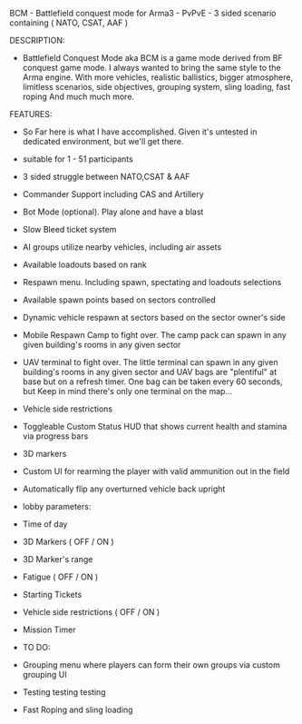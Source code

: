 BCM - Battlefield conquest mode for Arma3 - PvPvE - 3 sided scenario containing ( NATO, CSAT, AAF )

DESCRIPTION:

- Battlefield Conquest Mode aka BCM is a game mode derived from BF conquest game mode. I always wanted to bring the same style to the Arma engine. With more vehicles, realistic ballistics, bigger atmosphere, limitless scenarios, side objectives, grouping system, sling loading, fast roping And much much more.

FEATURES:

* So Far here is what I have accomplished. Given it's untested in dedicated environment, but we'll get there.

- suitable for 1 - 51 participants
- 3 sided struggle between NATO,CSAT & AAF
- Commander Support including CAS and Artillery
- Bot Mode (optional). Play alone and have a blast
- Slow Bleed ticket system
- AI groups utilize nearby vehicles, including air assets
- Available loadouts based on rank
- Respawn menu. Including spawn, spectating and loadouts selections
- Available spawn points based on sectors controlled
- Dynamic vehicle respawn at sectors based on the sector owner's side
- Mobile Respawn Camp to fight over. The camp pack can spawn in any given building's rooms in any given sector
- UAV terminal to fight over. The little terminal can spawn in any given building's rooms in any given sector and UAV bags are "plentiful" at base but on a refresh timer. One bag can be taken every 60 seconds, but Keep in mind there's only one terminal on the map...
- Vehicle side restrictions
- Toggleable Custom Status HUD that shows current health and stamina via progress bars
- 3D markers 
- Custom UI for rearming the player with valid ammunition out in the field 
- Automatically flip any overturned vehicle back upright

- lobby parameters:
- Time of day
- 3D Markers ( OFF / ON )
- 3D Marker's range
- Fatigue ( OFF / ON )
- Starting Tickets
- Vehicle side restrictions ( OFF / ON )
- Mission Timer 

- TO DO:
- Grouping menu where players can form their own groups via custom grouping UI
- Testing testing testing
- Fast Roping and sling loading


